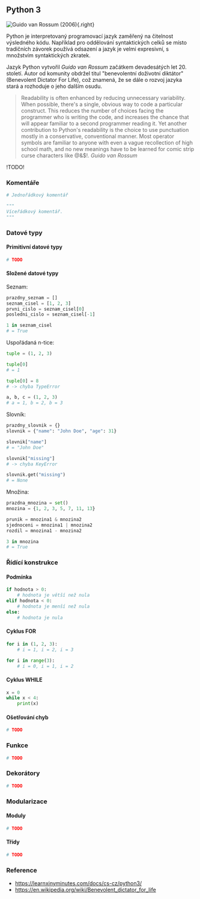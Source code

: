 ## Python 3

![Guido van Rossum (2006)](van_rossum.png){.right}

Python je interpretovaný programovací jazyk zaměřený na čitelnost výsledného kódu.
Například pro oddělování syntaktických celků se místo tradičních závorek používá odsazení a jazyk je velmi expresivní, s množstvím syntaktických zkratek.

Jazyk Python vytvořil *Guido van Rossum* začátkem devadesátých let 20. století. 
Autor od komunity obdržel titul "benevolentní doživotní diktátor" (Benevolent Dictator For Life), což znamená, že se dále o rozvoj jazyka stará a rozhoduje o jeho dalším osudu.

> Readability is often enhanced by reducing unnecessary variability. When possible, there's a single, obvious way to code a particular construct. This reduces the number of choices facing the programmer who is writing the code, and increases the chance that will appear familiar to a second programmer reading it. Yet another contribution to Python's readability is the choice to use punctuation mostly in a conservative, conventional manner. Most operator symbols are familiar to anyone with even a vague recollection of high school math, and no new meanings have to be learned for comic strip curse characters like @&$!. *Guido van Rossum*

!TODO!

### Komentáře

```python
# Jednořádkový komentář

""" 
Víceřádkový komentář.
"""
```

### Datové typy

#### Primitivní datové typy

```python
# TODO
```

#### Složené datové typy

Seznam:

```python
prazdny_seznam = []
seznam_cisel = [1, 2, 3]
prvni_cislo = seznam_cisel[0]
posledni_cislo = seznam_cisel[-1]

1 in seznam_cisel 
# = True
```

Uspořádaná n-tice:

```python
tuple = (1, 2, 3)

tuple[0]
# = 1

tuple[0] = 8
# -> chyba TypeError

a, b, c = (1, 2, 3)
# a = 1, b = 2, b = 3
```

Slovník:

```python
prazdny_slovnik = {}
slovnik = {"name": "John Doe", "age": 31}

slovnik["name"]
# = "John Doe"

slovnik["missing"]  
# -> chyba KeyError

slovnik.get("missing")
# = None
```

Množina:

```python
prazdna_mnozina = set()
mnozina = {1, 2, 3, 5, 7, 11, 13}

prunik = mnozina1 & mnozina2
sjednoceni = mnozina1 | mnozina2
rozdil = mnozina1 - mnozina2

3 in mnozina 
# = True
```

### Řídící konstrukce

#### Podmínka

```python
if hodnota > 0:
    # hodnota je větší než nula
elif hodnota < 0:
    # hodnota je menší než nula
else:
    # hodnota je nula
```

#### Cyklus FOR

```python
for i in (1, 2, 3):
    # i = 1, i = 2, i = 3

for i in range(3):
    # i = 0, i = 1, i = 2
```

#### Cyklus WHILE

```python
x = 0
while x < 4:
    print(x)
```

#### Ošetřování chyb

```python
# TODO
```

### Funkce

```python
# TODO
```

### Dekorátory

```python
# TODO
```

### Modularizace

#### Moduly

```python
# TODO
```

#### Třídy

```python
# TODO
```

### Reference

- https://learnxinyminutes.com/docs/cs-cz/python3/
- https://en.wikipedia.org/wiki/Benevolent_dictator_for_life